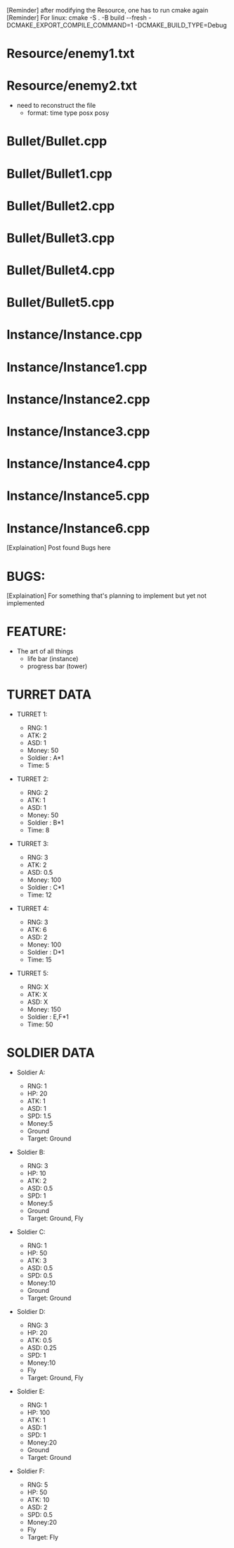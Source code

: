 [Reminder] after modifying the Resource, one has to run cmake again
[Reminder] For linux: cmake -S . -B build --fresh -DCMAKE_EXPORT_COMPILE_COMMAND=1 -DCMAKE_BUILD_TYPE=Debug

# Resource/enemy1.txt
# Resource/enemy2.txt
- need to reconstruct the file
    - format: time type posx posy

# Bullet/Bullet.cpp
# Bullet/Bullet1.cpp
# Bullet/Bullet2.cpp
# Bullet/Bullet3.cpp
# Bullet/Bullet4.cpp
# Bullet/Bullet5.cpp
# Instance/Instance.cpp
# Instance/Instance1.cpp
# Instance/Instance2.cpp
# Instance/Instance3.cpp
# Instance/Instance4.cpp
# Instance/Instance5.cpp
# Instance/Instance6.cpp

[Explaination] Post found Bugs here
# BUGS:

[Explaination] For something that's planning to implement but yet not implemented
# FEATURE:
- The art of all things
    - life bar (instance)
    - progress bar (tower)

# TURRET DATA
- TURRET 1:
    - RNG: 1
    - ATK: 2
    - ASD: 1
    - Money: 50
    - Soldier : A*1
    - Time: 5

- TURRET 2:
    - RNG: 2
    - ATK: 1
    - ASD: 1
    - Money: 50
    - Soldier : B*1
    - Time: 8

- TURRET 3:
    - RNG: 3
    - ATK: 2
    - ASD: 0.5
    - Money: 100
    - Soldier : C*1 
    - Time: 12

- TURRET 4:
    - RNG: 3
    - ATK: 6
    - ASD: 2
    - Money: 100
    - Soldier : D*1 
    - Time: 15

- TURRET 5:
    - RNG: X
    - ATK: X
    - ASD: X
    - Money: 150
    - Soldier : E,F*1
    - Time: 50

# SOLDIER DATA
- Soldier A:
    - RNG: 1
    - HP: 20
    - ATK: 1
    - ASD: 1
    - SPD: 1.5
    - Money:5
    - Ground
    - Target: Ground

- Soldier B:
    - RNG: 3
    - HP: 10
    - ATK: 2
    - ASD: 0.5
    - SPD: 1
    - Money:5
    - Ground
    - Target: Ground, Fly

- Soldier C:
    - RNG: 1
    - HP: 50
    - ATK: 3
    - ASD: 0.5
    - SPD: 0.5
    - Money:10
    - Ground
    - Target: Ground

- Soldier D:
    - RNG: 3
    - HP: 20
    - ATK: 0.5
    - ASD: 0.25
    - SPD: 1
    - Money:10
    - Fly
    - Target: Ground, Fly

- Soldier E:
    - RNG: 1
    - HP: 100
    - ATK: 1
    - ASD: 1
    - SPD: 1
    - Money:20
    - Ground
    - Target: Ground

- Soldier F:
    - RNG: 5
    - HP: 50
    - ATK: 10
    - ASD: 2
    - SPD: 0.5
    - Money:20
    - Fly
    - Target: Fly
